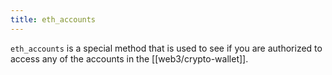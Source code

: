 ```yaml
---
title: eth_accounts
---
```


`eth_accounts` is a special method that is used to see if you are authorized to access any of the accounts in the [[web3/crypto-wallet]].
